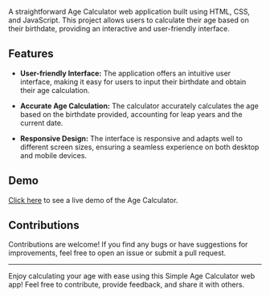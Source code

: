 A straightforward Age Calculator web application built using HTML, CSS, and JavaScript. This project allows users to calculate their age based on their birthdate, providing an interactive and user-friendly interface.

## Features

- **User-friendly Interface:** The application offers an intuitive user interface, making it easy for users to input their birthdate and obtain their age calculation.

- **Accurate Age Calculation:** The calculator accurately calculates the age based on the birthdate provided, accounting for leap years and the current date.

- **Responsive Design:** The interface is responsive and adapts well to different screen sizes, ensuring a seamless experience on both desktop and mobile devices.

## Demo

[Click here](https://harmanpreet-singh-xyt.github.io/age_calculator/) to see a live demo of the Age Calculator.


## Contributions

Contributions are welcome! If you find any bugs or have suggestions for improvements, feel free to open an issue or submit a pull request.

---

Enjoy calculating your age with ease using this Simple Age Calculator web app! Feel free to contribute, provide feedback, and share it with others.
